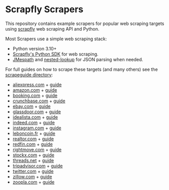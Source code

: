 # Scrapfly Scrapers

This repository contains example scrapers for popular web scraping targets using [scrapfly](https://scrapfly.io) web scraping API and Python.

Most Scrapers use a simple web scraping stack:

- Python version 3.10+
- [Scrapfly's Python SDK](https://github.com/scrapfly/python-scrapfly) for web scraping.
- [JMespath]() and [nested-lookup]() for JSON parsing when needed.

For full guides on how to scrape these targets (and many others) see the [scrapeguide directory](https://scrapfly.io/blog/tag/scrapeguide/):

- [aliexpress.com](./aliexpress-scraper/) + [guide](https://scrapfly.io/blog/how-to-scrape-aliexpress/)
- [amazon.com](./amazon-scraper/) + [guide](https://scrapfly.io/blog/how-to-scrape-amazon/)
- [booking.com](./bookingcom-scraper/) + [guide](https://scrapfly.io/blog/how-to-scrape-bookingcom/)
- [crunchbase.com](./crunchbase-scraper/) + [guide](https://scrapfly.io/blog/how-to-scrape-crunchbase/)
- [ebay.com](./ebay-scraper/) + [guide](https://scrapfly.io/blog/how-to-scrape-ebay/)
- [glassdoor.com](./glassdoor-scraper/) + [guide](https://scrapfly.io/blog/how-to-scrape-glassdoor/)
- [idealista.com](./idealista-scraper/) + [guide](https://scrapfly.io/blog/how-to-scrape-idealista/)
- [indeed.com](./indeed-scraper/) + [guide](https://scrapfly.io/blog/how-to-scrape-indeedcom/)
- [instagram.com](./instagram-scraper/) + [guide](https://scrapfly.io/blog/how-to-scrape-instagram/)
- [leboncoin.fr](./leboncoin-scraper/) + [guide](https://scrapfly.io/blog/how-to-scrape-leboncoin-marketplace-real-estate/)
- [realtor.com](./realtorcom-scraper/) + [guide](https://scrapfly.io/blog/how-to-scrape-realtorcom/)
- [redfin.com](./redfin-scraper/) + [guide](https://scrapfly.io/blog/how-to-scrape-redfin/)
- [rightmove.com](./rightmove-scraper/) + [guide](https://scrapfly.io/blog/how-to-scrape-rightmove/)
- [stockx.com](./stockx-scraper/) + [guide](https://scrapfly.io/blog/how-to-scrape-stockx/)
- [threads.net](./threads-scraper/) + [guide](https://scrapfly.io/blog/how-to-scrape-threads/)
- [tripadvisor.com](./tripadvisor-scraper/) + [guide](https://scrapfly.io/blog/how-to-scrape-tripadvisor/)
- [twitter.com](./twitter-scraper/) + [guide](https://scrapfly.io/blog/how-to-scrape-twitter/)
- [zillow.com](./zillow-scraper/) + [guide](https://scrapfly.io/blog/how-to-scrape-zillow/)
- [zoopla.com](./zoopla-scraper/) + [guide](https://scrapfly.io/blog/how-to-scrape-zoopla/)
